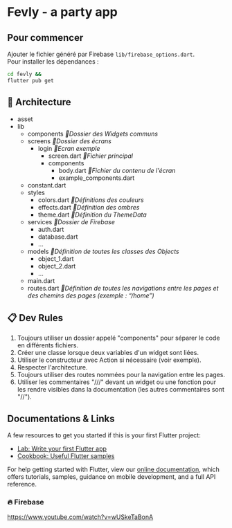 # Fevly - a party app

## Pour commencer 
Ajouter le fichier généré par Firebase `lib/firebase_options.dart`.  
Pour installer les dépendances :  
```bash
cd fevly &&
flutter pub get
```

## :rocket: Architecture
- asset
- lib
    - components                            *🚩Dossier des Widgets communs*
    - screens                               *🚩Dossier des écrans*
        - login                             *🚩Ecran exemple*
            - screen.dart                   *🚩Fichier principal*
            - components
                - body.dart                 *🚩Fichier du contenu de l'écran*
                - example_components.dart
    - constant.dart
    - styles
        - colors.dart           *🚩Définitions des couleurs*
        - effects.dart          *🚩Définition des ombres*
        - theme.dart            *🚩Définition du ThemeData*
    - services                  *🚩Dossier de Firebase*
        - auth.dart
        - database.dart
        - ...
    - models                    *🚩Définition de toutes les classes des Objects*
        - object_1.dart
        - object_2.dart
        - ...
    - main.dart
    - routes.dart               *🚩Définition de toutes les navigations entre les pages et des chemins des pages (exemple : “/home”)*


## :clipboard: Dev Rules
1. Toujours utiliser un dossier appelé "components" pour séparer le code en différents fichiers.
2. Créer une classe lorsque deux variables d'un widget sont liées. 
3. Utiliser le constructeur avec Action si nécessaire (voir exemple). 
4. Respecter l'architecture. 
5. Toujours utiliser des routes nommées pour la navigation entre les pages. 
6. Utiliser les commentaires "///" devant un widget ou une fonction pour les rendre visibles dans la documentation (les autres commentaires sont "//").

## Documentations & Links
A few resources to get you started if this is your first Flutter project:

- [Lab: Write your first Flutter app](https://flutter.dev/docs/get-started/codelab)
- [Cookbook: Useful Flutter samples](https://flutter.dev/docs/cookbook)

For help getting started with Flutter, view our
[online documentation](https://flutter.dev/docs), which offers tutorials,
samples, guidance on mobile development, and a full API reference.

### :fire: Firebase
https://www.youtube.com/watch?v=wUSkeTaBonA
